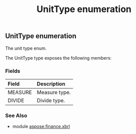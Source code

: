﻿---
title: UnitType enumeration
second_title: Aspose.Finance for Python via .NET API References
description: 
type: docs
weight: 630
url: /python-net/aspose.finance.xbrl/unittype/
is_root: false
---

## UnitType enumeration

The unit type enum.



The UnitType type exposes the following members:

### Fields
| Field | Description |
| :- | :- |
| MEASURE | Measure type. |
| DIVIDE | Divide type. |


### See Also

* module [aspose.finance.xbrl](../)
